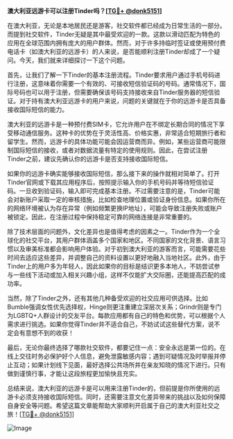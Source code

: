 **澳大利亚远游卡可以注册Tinder吗？[[TG💪+ @donk5151](https://t.me/s/donk5151)]**

在澳大利亚，无论是本地居民还是游客，社交软件都已经成为日常生活的一部分。而提到社交软件，Tinder无疑是其中最受欢迎的一款。这款以滑动匹配为特色的应用在全球范围内拥有庞大的用户群体。然而，对于许多持临时签证或使用预付费电话卡（如澳大利亚的远游卡）的人来说，是否能顺利注册Tinder却成了一个疑问。今天，我们就来详细探讨一下这个问题。

首先，让我们了解一下Tinder的基本注册流程。Tinder要求用户通过手机号码进行注册，这意味着你需要一个有效的、可接收短信验证码的号码。通常情况下，国际号码也可以用于注册，但需要确保该号码支持接收来自Tinder服务器的短信验证。对于持有澳大利亚远游卡的用户来说，问题的关键就在于你的远游卡是否具备接收国际短信的能力。

澳大利亚的远游卡是一种预付费SIM卡，它允许用户在不绑定长期合同的情况下享受移动通信服务。这种卡的优势在于灵活性高、价格实惠，非常适合短期旅行者和留学生。然而，远游卡的具体功能可能会因运营商而异。例如，某些运营商可能限制国际短信的接收，或者对数据流量有特定的使用规则。因此，在尝试注册Tinder之前，建议先确认你的远游卡是否支持接收国际短信。

如果你的远游卡确实能够接收国际短信，那么接下来的操作就相对简单了。打开Tinder官网或下载其应用程序后，按照提示输入你的手机号码并等待短信验证码。一旦收到验证码，输入即可完成基本注册。不过需要注意的是，Tinder可能会对新账户采取一定的审核措施，比如检查地理位置或验证身份信息。如果你所在的网络环境被认为存在异常（例如频繁更换IP地址），可能会导致注册失败或账户被锁定。因此，在注册过程中保持稳定可靠的网络连接是非常重要的。

除了技术层面的问题外，文化差异也是值得考虑的因素之一。Tinder作为一个全球化的社交平台，其用户群体涵盖多个国家和地区。不同国家的文化背景、语言习惯以及审美标准都会影响用户体验。对于初到澳大利亚的游客而言，可能需要花些时间去适应这些差异，并调整自己的资料设置以更好地融入当地社区。此外，由于Tinder上的用户多为年轻人，因此如果你的目标是结识更多本地人，不妨尝试参与一些线下活动或加入相关兴趣小组，这样不仅能扩大交际圈，还能提高匹配的成功率。

当然，除了Tinder之外，还有其他几种备受欢迎的社交应用可供选择。比如Bumble强调女性优先选择权，Hinge则更注重建立深层次关系；Grindr则是专门为LGBTQ+人群设计的交友平台。每款应用都有自己的特色和优势，可以根据个人需求进行挑选。如果你觉得Tinder并不适合自己，不妨试试这些替代方案，说不定会有意想不到的收获！

最后，无论你最终选择了哪款社交软件，都要记住一点：安全永远是第一位的。在线上交往时务必保护好个人信息，避免泄露敏感内容；遇到可疑情况及时举报并停止互动；如果计划线下见面，最好选择公共场所并在亲友知晓的情况下进行。只有做到谨慎行事，才能让这段旅程更加愉快且充实。

总结来说，澳大利亚的远游卡是可以用来注册Tinder的，但前提是你所使用的远游卡必须支持接收国际短信。同时，还需要注意文化差异带来的挑战以及如何保障自身安全等问题。希望这篇文章能帮助大家顺利开启属于自己的澳大利亚社交之旅！[[TG💪+ @donk5151](https://t.me/s/donk5151)] 

![Image](https://i.postimg.cc/rwNCRYN7/Snipaste-2025-04-30-17-27-05.png)